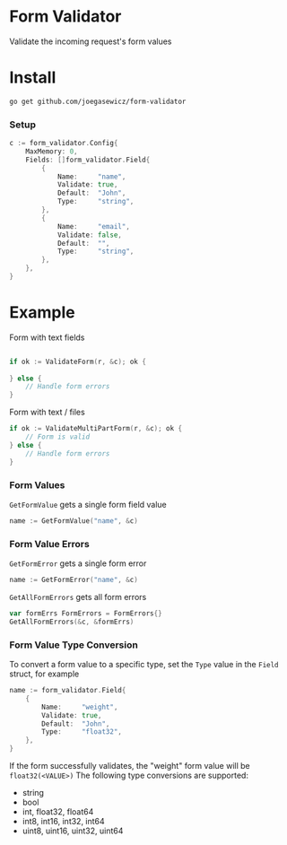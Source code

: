 # Form Validator
Validate the incoming request's form values

# Install
```bash
go get github.com/joegasewicz/form-validator
```

### Setup
```go
c := form_validator.Config{
    MaxMemory: 0,
    Fields: []form_validator.Field{
        {
            Name:     "name",
            Validate: true,
            Default:  "John",
            Type:     "string",
        },
        {
            Name:     "email",
            Validate: false,
            Default:  "",
            Type:     "string",
        },
    },
}
```

# Example
Form with text fields
```go

if ok := ValidateForm(r, &c); ok {
	
} else {
	// Handle form errors
}
```
Form with text / files
```go
if ok := ValidateMultiPartForm(r, &c); ok {
	// Form is valid
} else {
	// Handle form errors
}
```
### Form Values
`GetFormValue` gets a single form field value

```go
name := GetFormValue("name", &c)
```

### Form Value Errors
`GetFormError` gets a single form error
```go
name := GetFormError("name", &c)
```

`GetAllFormErrors` gets all form errors
```go
var formErrs FormErrors = FormErrors{}
GetAllFormErrors(&c, &formErrs)
```

### Form Value Type Conversion
To convert a form value to a specific type, set the `Type` value in the `Field` struct, for example
```go
name := form_validator.Field{
    {
        Name:     "weight",
        Validate: true,
        Default:  "John",
        Type:     "float32",
    },
}
```
If the form successfully validates, the "weight" form value will be `float32(<VALUE>)`
The following type conversions are supported:
- string
- bool
- int, float32, float64
- int8, int16, int32, int64
- uint8, uint16, uint32, uint64

